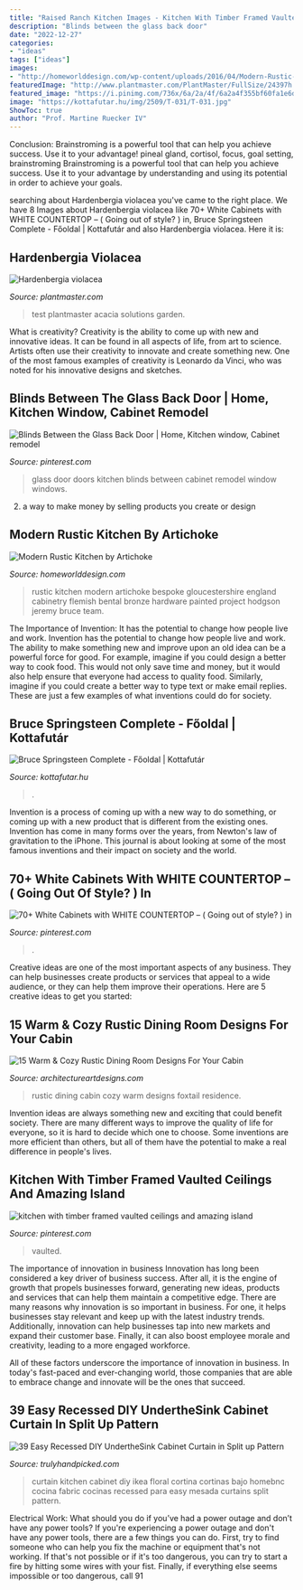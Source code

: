 ```yaml
---
title: "Raised Ranch Kitchen Images - Kitchen With Timber Framed Vaulted Ceilings And Amazing Island"
description: "Blinds between the glass back door"
date: "2022-12-27"
categories:
- "ideas"
tags: ["ideas"]
images:
- "http://homeworlddesign.com/wp-content/uploads/2016/04/Modern-Rustic-Kitchen-by-Artichoke-10.jpg"
featuredImage: "http://www.plantmaster.com/PlantMaster/FullSize/24397h.jpg"
featured_image: "https://i.pinimg.com/736x/6a/2a/4f/6a2a4f355bf60fa1e6dece84f4bdc7db--back-doors-the-glass.jpg"
image: "https://kottafutar.hu/img/2509/T-031/T-031.jpg"
ShowToc: true
author: "Prof. Martine Ruecker IV"
---
```



Conclusion: Brainstroming is a powerful tool that can help you achieve success. Use it to your advantage!
pineal gland, cortisol, focus, goal setting, brainstroming
Brainstroming is a powerful tool that can help you achieve success. Use it to your advantage by understanding and using its potential in order to achieve your goals.

	

		
searching about Hardenbergia violacea you've came to the right place. We have 8 Images about Hardenbergia violacea like 70+ White Cabinets with WHITE COUNTERTOP – ( Going out of style? ) in, Bruce Springsteen Complete - Főoldal | Kottafutár and also Hardenbergia violacea. Here it is:
		
    
## Hardenbergia Violacea

<img loading=lazy src="http://www.plantmaster.com/PlantMaster/FullSize/24397h.jpg" onerror="this.onerror=null;this.src='https://tse3.mm.bing.net/th?id=OIP.syNRBAYntwyvXSdp8DfXjAHaLI&amp;pid=15.1';" alt="Hardenbergia violacea">

_Source: plantmaster.com_

>test plantmaster acacia solutions garden. 

	

What is creativity?
Creativity is the ability to come up with new and innovative ideas. It can be found in all aspects of life, from art to science. Artists often use their creativity to innovate and create something new. One of the most famous examples of creativity is Leonardo da Vinci, who was noted for his innovative designs and sketches.

    
## Blinds Between The Glass Back Door | Home, Kitchen Window, Cabinet Remodel

<img loading=lazy src="https://i.pinimg.com/736x/6a/2a/4f/6a2a4f355bf60fa1e6dece84f4bdc7db--back-doors-the-glass.jpg" onerror="this.onerror=null;this.src='https://tse1.mm.bing.net/th?id=OIP.jVi7FfBvh9ZRIGsiVBto2QHaJ3&amp;pid=15.1';" alt="Blinds Between the Glass Back Door | Home, Kitchen window, Cabinet remodel">

_Source: pinterest.com_

>glass door doors kitchen blinds between cabinet remodel window windows. 

	

2. a way to make money by selling products you create or design

    
## Modern Rustic Kitchen By Artichoke

<img loading=lazy src="http://homeworlddesign.com/wp-content/uploads/2016/04/Modern-Rustic-Kitchen-by-Artichoke-10.jpg" onerror="this.onerror=null;this.src='https://tse3.mm.bing.net/th?id=OIP.ry_RX2vfXH4C0Xlov-BymAHaLH&amp;pid=15.1';" alt="Modern Rustic Kitchen by Artichoke">

_Source: homeworlddesign.com_

>rustic kitchen modern artichoke bespoke gloucestershire england cabinetry flemish bental bronze hardware painted project hodgson jeremy bruce team. 

	

The Importance of Invention: It has the potential to change how people live and work.
Invention has the potential to change how people live and work. The ability to make something new and improve upon an old idea can be a powerful force for good. For example, imagine if you could design a better way to cook food. This would not only save time and money, but it would also help ensure that everyone had access to quality food. Similarly, imagine if you could create a better way to type text or make email replies. These are just a few examples of what inventions could do for society.

    
## Bruce Springsteen Complete - Főoldal | Kottafutár

<img loading=lazy src="https://kottafutar.hu/img/2509/T-031/T-031.jpg" onerror="this.onerror=null;this.src='https://tse4.mm.bing.net/th?id=OIP.4i_t1n1cTZHHtz9HapD-OQHaKM&amp;pid=15.1';" alt="Bruce Springsteen Complete - Főoldal | Kottafutár">

_Source: kottafutar.hu_

>. 

	

Invention is a process of coming up with a new way to do something, or coming up with a new product that is different from the existing ones. Invention has come in many forms over the years, from Newton's law of gravitation to the iPhone. This journal is about looking at some of the most famous inventions and their impact on society and the world.

    
## 70+ White Cabinets With WHITE COUNTERTOP – ( Going Out Of Style? ) In

<img loading=lazy src="https://i.pinimg.com/736x/fe/1d/23/fe1d23a3d4f0b79f881c0fce529e4077.jpg" onerror="this.onerror=null;this.src='https://tse1.mm.bing.net/th?id=OIP.9HJ5tPs7YugXOO0VqFwlbAHaLH&amp;pid=15.1';" alt="70+ White Cabinets with WHITE COUNTERTOP – ( Going out of style? ) in">

_Source: pinterest.com_

>. 

	

Creative ideas are one of the most important aspects of any business. They can help businesses create products or services that appeal to a wide audience, or they can help them improve their operations. Here are 5 creative ideas to get you started: 

    
## 15 Warm &amp; Cozy Rustic Dining Room Designs For Your Cabin

<img loading=lazy src="https://www.architectureartdesigns.com/wp-content/uploads/2014/10/15-Warm-Cozy-Rustic-Dining-Room-Designs-For-Your-Cabin-6-630x945.jpg" onerror="this.onerror=null;this.src='https://tse3.mm.bing.net/th?id=OIP.ivhpYcWDWTOvLLe6xG1IzgHaLH&amp;pid=15.1';" alt="15 Warm &amp; Cozy Rustic Dining Room Designs For Your Cabin">

_Source: architectureartdesigns.com_

>rustic dining cabin cozy warm designs foxtail residence. 

	

Invention ideas are always something new and exciting that could benefit society. There are many different ways to improve the quality of life for everyone, so it is hard to decide which one to choose. Some inventions are more efficient than others, but all of them have the potential to make a real difference in people's lives.

    
## Kitchen With Timber Framed Vaulted Ceilings And Amazing Island

<img loading=lazy src="https://i.pinimg.com/736x/69/73/cb/6973cbb3b7f6cb5f0b4b2a5ff0b12ff6.jpg" onerror="this.onerror=null;this.src='https://tse4.mm.bing.net/th?id=OIP.fP1iRqgNicCA0GE9qY-cjQHaLH&amp;pid=15.1';" alt="kitchen with timber framed vaulted ceilings and amazing island">

_Source: pinterest.com_

>vaulted. 

	

The importance of innovation in business
Innovation has long been considered a key driver of business success. After all, it is the engine of growth that propels businesses forward, generating new ideas, products and services that can help them maintain a competitive edge.
There are many reasons why innovation is so important in business. For one, it helps businesses stay relevant and keep up with the latest industry trends. Additionally, innovation can help businesses tap into new markets and expand their customer base. Finally, it can also boost employee morale and creativity, leading to a more engaged workforce.

All of these factors underscore the importance of innovation in business. In today's fast-paced and ever-changing world, those companies that are able to embrace change and innovate will be the ones that succeed.

    
## 39 Easy Recessed DIY UndertheSink Cabinet Curtain In Split Up Pattern

<img loading=lazy src="https://trulyhandpicked.com/wp-content/uploads/2019/01/easyrecessed-diy-underthesink-cabinet-curtain-in-split-up-pattern-with-beautiful-floral-design-on-e-15487810074kgn8.jpg" onerror="this.onerror=null;this.src='https://tse3.mm.bing.net/th?id=OIP.WhdfjiutLvGGE8i3LD7SeAHaJ3&amp;pid=15.1';" alt="39 Easy Recessed DIY UndertheSink Cabinet Curtain in Split up Pattern">

_Source: trulyhandpicked.com_

>curtain kitchen cabinet diy ikea floral cortina cortinas bajo homebnc cocina fabric cocinas recessed para easy mesada curtains split pattern. 

	

Electrical Work: What should you do if you’ve had a power outage and don’t have any power tools?
If you're experiencing a power outage and don't have any power tools, there are a few things you can do. First, try to find someone who can help you fix the machine or equipment that's not working. If that's not possible or if it's too dangerous, you can try to start a fire by hitting some wires with your fist. Finally, if everything else seems impossible or too dangerous, call 91
